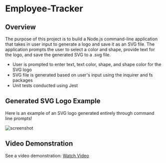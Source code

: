 # Employee-Tracker
## Overview

The purpose of this project is to build a Node.js command-line application that takes in user input to generate a logo and save it as an SVG file. The application prompts the user to select a color and shape, provide text for the logo, and save the generated SVG to a .svg file.
- User is prompted to enter text, text color, shape, and shape color for the SVG logo
- SVG file is generated based on user's input using the inquirer and fs packages
- Unit tests conducted using Jest

## Generated SVG Logo Example
Here is an example of an SVG logo generated entirely through command line prompts!

![screenshot](./images/logo.png)


## Video Demonstration
See a video demonstration: [Watch Video](https://drive.google.com/file/d/1RD9kyh-PyWxyZIgZ7Q7Yw6YZEgKYSGPn/view)
